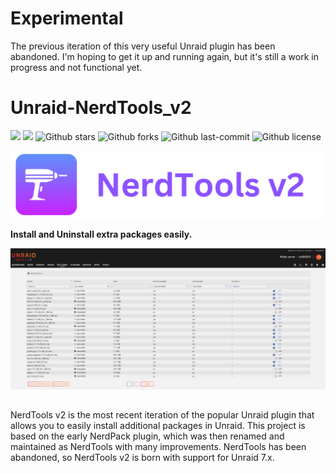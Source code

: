 # Experimental

The previous iteration of this very useful Unraid plugin has been abandoned. I'm hoping to get it up and running again, but it's still a work in progress and not functional yet.

# Unraid-NerdTools_v2
[![](https://badgen.net/badge/icon/github?icon=github&label)](https://github.com/UnRAIDES)
[![](https://badgen.net/badge/icon/docker?icon=docker&label)](https://hub.docker.com/r/unraides)
![Github stars](https://badgen.net/github/stars/UnRAIDES/unRAID-NerdTools?icon=github&label=stars)
![Github forks](https://badgen.net/github/forks/UnRAIDES/unRAID-NerdTools?icon=github&label=forks)
![Github last-commit](https://img.shields.io/github/last-commit/UnRAIDES/unRAID-NerdTools)
![Github license](https://badgen.net/github/license/UnRAIDES/unRAID-NerdTools)

![](images/banner.png)



**Install and Uninstall extra packages easily.**


![](images/unraid_screenshot.png)


##

NerdTools v2 is the most recent iteration of the popular Unraid plugin that allows you to easily install additional packages in Unraid. This project is based on the early NerdPack plugin, which was then renamed and maintained as NerdTools with many improvements. NerdTools has been abandoned, so NerdTools v2 is born with support for Unraid 7.x.
